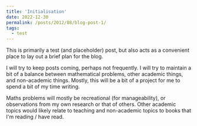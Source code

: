 ```yaml
---
title: 'Initialisation'
date: 2022-12-30
permalink: /posts/2012/08/blog-post-1/
tags:
  - test
---
```


This is primarily a test (and placeholder) post, but also acts as a convenient place to lay out a brief plan for the blog.

I will try to keep posts coming, perhaps not frequently. I will try to maintain a bit of a balance between mathematical problems, other academic things, and non-academic things. Mostly, this will be a bit of a project for me to spend a bit of my time writing.

Maths problems will mostly be recreational (for manageability), or observations from my own research or that of others. Other academic topics would likely relate to teaching and non-academic topics to books that I'm reading / have read.
